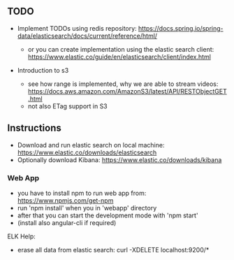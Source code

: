 ## TODO

- Implement TODOs using redis repository: https://docs.spring.io/spring-data/elasticsearch/docs/current/reference/html/
  - or you can create implementation using the elastic search client: https://www.elastic.co/guide/en/elasticsearch/client/index.html

- Introduction to s3
  - see how range is implemented, why we are able to stream videos: https://docs.aws.amazon.com/AmazonS3/latest/API/RESTObjectGET.html
  - not also ETag support in S3

## Instructions

- Download and run elastic search on local machine: https://www.elastic.co/downloads/elasticsearch
- Optionally download Kibana: https://www.elastic.co/downloads/kibana

### Web App
- you have to install npm to run web app from: https://www.npmjs.com/get-npm
- run 'npm install' when you in 'webapp' directory 
- after that you can start the development mode with 'npm start'
- (install also angular-cli if required)


ELK Help:
- erase all data from elastic search: curl -XDELETE localhost:9200/*
